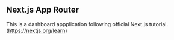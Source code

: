 ## Next.js App Router

This is a dashboard appplication following official Next.js tutorial.
(https://nextjs.org/learn)
